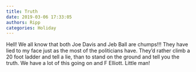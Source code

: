 ```yaml
---
title: Truth
date: 2019-03-06 17:33:05
authors: Ripp
categories: Holiday
---
```


 Hell!  We all know that both Joe Davis and Jeb Ball are chumps!!!  They have lied to my face just as the most of the politicians have. They’d rather climb a 20 foot ladder and tell a lie, than to stand on the ground and tell you the truth. We have a lot of this going on and F Elliott. Little man!